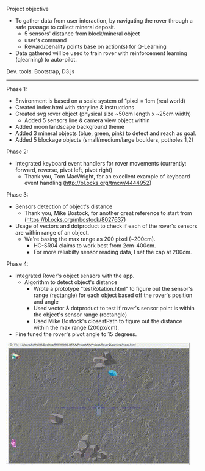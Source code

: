 Project objective
* To gather data from user interaction, by navigating the rover through a safe passage to collect mineral deposit.
  - 5 sensors' distance from block/mineral object
  - user's command
  - Reward/penality points base on action(s) for Q-Learning
* Data gathered will be used to train rover with reinforcement learning (qlearning) to auto-pilot.

Dev. tools: Bootstrap, D3.js

---
Phase 1:
* Environment is based on a scale system of 1pixel = 1cm (real world)
* Created index.html with storyline & instructions
* Created svg rover object (physical size ~50cm length x ~25cm width)
  - Added 5 sensors line & camera view object within
* Added moon landscape background theme
* Added 3 mineral objects (blue, green, pink) to detect and reach as goal. 
* Added 5 blockage objects (small/medium/large boulders, potholes 1,2)

Phase 2:
* Integrated keyboard event handlers for rover movements (currently: forward, reverse, pivot left, pivot right)
  - Thank you, Tom MacWright, for an excellent example of keyboard event handling (http://bl.ocks.org/tmcw/4444952)

Phase 3:
* Sensors detection of object's distance
  - Thank you, Mike Bostock, for another great reference to start from (https://bl.ocks.org/mbostock/8027637)
* Usage of vectors and dotproduct to check if each of the rover's sensors are within range of an object.
  - We're basing the max range as 200 pixel (~200cm). 
    - HC-SR04 claims to work best from 2cm-400cm.
    - For more reliabilty sensor reading data, I set the cap at 200cm. 

Phase 4:
* Integrated Rover's object sensors with the app.
  - Algorithm to detect object's distance
    - Wrote a prototype "testRotation.html" to figure out the sensor's range (rectangle) for each object based off the rover's position and angle
    - Used vector & dotproduct to test if rover's sensor point is within the object's sensor range (rectangle)
    - Used Mike Bostock's closestPath to figure out the distance within the max range (200px/cm).
* Fine tuned the rover's pivot angle to 15 degrees.
    
![Rover](images/roverSim.gif)
